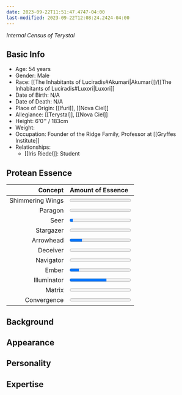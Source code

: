 ```yaml
---
date: 2023-09-22T11:51:47.4747-04:00
last-modified: 2023-09-22T12:08:24.2424-04:00
---
```

*Internal Census of Terystal*
## Basic Info
- Age: 54 years
- Gender: Male
- Race: [[The Inhabitants of Luciradis#Akumari|Akumari]]/[[The Inhabitants of Luciradis#Luxori|Luxori]]
- Date of Birth: N/A
- Date of Death: N/A
- Place of Origin: [[Ifuri]], [[Nova Ciel]]
- Allegiance: [[Terystal]], [[Nova Ciel]]
- Height: 6'0'' / 183cm
- Weight:
- Occupation: Founder of the Ridge Family, Professor at [[Gryffes Institute]]
- Relationships:
	- [[Iris Riedel]]: Student

## Protean Essence

|      **Concept** | **Amount of Essence**                       |
| ----------------:|:------------------------------------------- |
| Shimmering Wings | <progress value="0" max="100"></progress> |
|          Paragon | <progress value="0" max="100"></progress>  |
|             Seer | <progress value="5" max="100"></progress>  |
|        Stargazer | <progress value="0" max="100"></progress>   |
|        Arrowhead | <progress value="20" max="100"></progress>  |
|         Deceiver | <progress value="0" max="100"></progress>   |
|        Navigator | <progress value="0" max="100"></progress>  |
|            Ember | <progress value="15" max="100"></progress>  |
|      Illuminator | <progress value="60" max="100"></progress>  |
|           Matrix | <progress value="0" max="100"></progress>  |
|      Convergence | <progress value="0" max="100"></progress>   |

## Background

## Appearance

## Personality

## Expertise